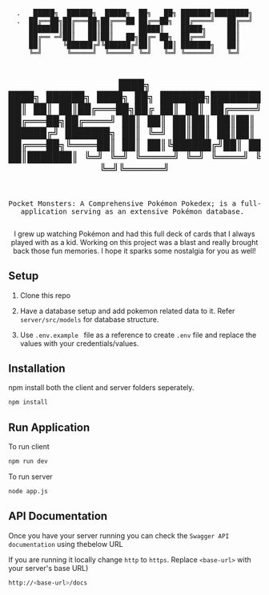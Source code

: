 <div align="center">
<pre>
.   █████╗  ██████╗  █████╗  ██╗   ██╗ ███████╗████████╗
.  ██╔══██╗██╔═══██╗██╔═══██ ██╔══██╗  ██╔════╝   ██╔══╝
███████║██║   ██║██║      █████║    █████╗     ██║
██╔══ ═╝██║   ██║██║   ██╗██╔═ ██╗  ██╔══╝     ██║
██║     ╚██████╔╝╚██████╔╝██║   ██║ ███████╗   ██║
╚═╝      ╚═════╝  ╚═════╝ ╚═╝   ╚═╝ ╚══════╝   ╚═╝

████╗     ████╗ ██████╗ ████╗     ██╗ ███████╗████████╗███████╗ ███████╗ ███████╗
██╔ ██║ ██║ ██║██╔═══██╗██╔ ██║   ██║ ██╔════╝   ██╔══╝██╔════╝ ██╔═══██╗██╔════╝
██║   ██║   ██║██║   ██║██║  ██║  ██║ ███████╗   ██║   █████╗   ██████╔╝ ███████╗
██║   ╚═╝   ██║██║   ██║██║   ██║ ██║ ╚════██║   ██║   ██╔══╝   ██╔═══██╗╚════██║
██║         ██║╚██████╔╝██║    █████║ ███████║   ██║   ███████╗ ██║   ██║███████║
╚═╝         ╚═╝ ╚═════╝ ╚═╝    ╚════╝ ╚══════╝   ╚═╝   ╚══════╝ ╚═╝   ╚═╝╚══════╝
---------------------------------------------------
Pocket Monsters: A Comprehensive Pokémon Pokedex; is a full-stack application serving as an extensive Pokémon database.
</pre>
I grew up watching Pokémon and had this full deck of cards that I always played with as a kid. Working on this project was a blast and really brought back those fun memories. I hope it sparks some nostalgia for you as well!
</div>

## Setup

1. Clone this repo

2. Have a database setup and add pokemon related data to it. Refer ```server/src/models``` for database structure.

3. Use ```.env.example ``` file as a reference to create ```.env``` file and replace the values with your credentials/values.


## Installation

npm install both the client and server folders seperately.
```sh
npm install
```

## Run Application
To run client
```sh
npm run dev
```
To run server
```sh
node app.js
```

## API Documentation

Once you have your server running you can check the ```Swagger API documentation``` using thebelow URL

If you are running it locally change ```http``` to ```https```. Replace ```<base-url>``` with your server's base URL)

```sh
http://<base-url>/docs
```

